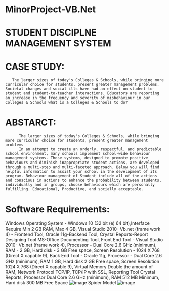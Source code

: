 # MinorProject-VB.Net
# STUDENT DISCIPLNE MANAGEMENT SYSTEM
# CASE STUDY: 
       The larger sizes of today's Colleges & Schools, while bringing more curricular choice for students, present greater management problems. Societal changes and social ills have had an effect on student-to-student and student-to-teacher interactions. Educators are reporting an increase in the frequency and severity of misbehaviour in our Colleges & Schools what is a Colleges & Schools to do? 
# ABSTARCT:
          The larger sizes of today's Colleges & Schools, while bringing more curricular choice for students, present greater management problems 
          In an attempt to create an orderly, respectful, and predictable school environment, many schools implement school-wide behaviour management systems. Those systems, designed to promote positive behaviours and diminish inappropriate student actions, are developed through a multi-step and multi-faceted approach. Below you will find helpful information to assist your school in the development of its program. Behaviour management of Student include all of the actions and conscious in actions to enhance the probability between students, individually and in groups, choose behaviours which are personally fulfilling. Educational, Productive, and socially acceptable.  
# Software Requirements:
Windows Operating System - Windows 10 (32 bit (e) 64 bit),Interface Require Min 2 GB RAM, Max 4 GB, Visual Studio 2010- Vb.net (frame work 4) - Frontend Tool, Oracle 11g-Backend Tool, Crystal Reports-Report Designing Tool MS-Office Documenting Tool, Front End Tool - Visual Studio 2010- Vb.net (frame work 4), Processor - Dual Core 2.6 GHz (minimum), RAM - 2 GB, Hard disk - 3 GB Free space, Screen Resolution - 1024 X 768 (Direct X capable 9), Back End Tool - Oracle 11g, Processor - Dual Core 2.6 GHz (minimum), RAM 1 GB, Hard disk 2 GB Free space, Screen Resolution 1024 X 768 (Direct X capable 9), Virtual Memory Double the amount of RAM, Network Protocol TCP/IP, TCP/IP with SSL, Reporting Tool Crystal Reports, Processor Dual Core 2.6 GHz (minimum), RAM 512 MB Minimum, Hard disk 300 MB Free Space 
![image](https://github.com/ShaikArshad1234/MinorProject-VB.Net/assets/115883482/c078e04d-86bf-48c6-9422-48557c293fa0)     Spider Model
![image](https://github.com/ShaikArshad1234/MinorProject-VB.Net/assets/115883482/61a691a6-9770-440d-9526-1ff67cc8e2d9)

